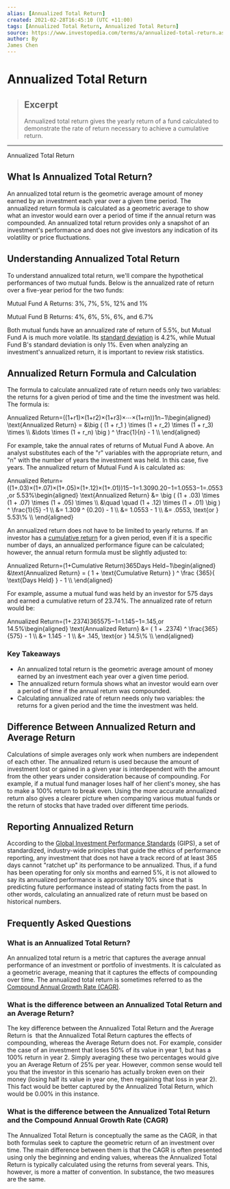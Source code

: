 ```yaml
---
alias: [Annualized Total Return]
created: 2021-02-28T16:45:10 (UTC +11:00)
tags: [Annualized Total Return, Annualized Total Return]
source: https://www.investopedia.com/terms/a/annualized-total-return.asp
author: By
James Chen
---
```


# Annualized Total Return

> ## Excerpt
> Annualized total return gives the yearly return of a fund calculated to demonstrate the rate of return necessary to achieve a cumulative return.

---

Annualized Total Return
## What Is Annualized Total Return?

An annualized total return is the geometric average amount of money earned by an investment each year over a given time period. The annualized return formula is calculated as a geometric average to show what an investor would earn over a period of time if the annual return was compounded. An annualized total return provides only a snapshot of an investment's performance and does not give investors any indication of its volatility or price fluctuations.

## Understanding Annualized Total Return

To understand annualized total return, we'll compare the hypothetical performances of two mutual funds. Below is the annualized rate of return over a five-year period for the two funds:

Mutual Fund A Returns: 3%, 7%, 5%, 12% and 1%

Mutual Fund B Returns: 4%, 6%, 5%, 6%, and 6.7%

Both mutual funds have an annualized rate of return of 5.5%, but Mutual Fund A is much more volatile. Its [standard deviation](https://www.investopedia.com/terms/s/standarddeviation.asp) is 4.2%, while Mutual Fund B's standard deviation is only 1%. Even when analyzing an investment's annualized return, it is important to review risk statistics.

## Annualized Return Formula and Calculation

The formula to calculate annualized rate of return needs only two variables: the returns for a given period of time and the time the investment was held. The formula is:

Annualized Return\=((1+r1)×(1+r2)×(1+r3)×⋯×(1+rn))1n−1\\begin{aligned} \\text{Annualized Return} = &\\big ( (1 + r\_1 ) \\times (1 + r\_2) \\times (1 + r\_3) \\times \\\\ &\\dots \\times (1 + r\_n) \\big ) ^ \\frac{1}{n} - 1 \\\\ \\end{aligned}

For example, take the annual rates of returns of Mutual Fund A above. An analyst substitutes each of the "r" variables with the appropriate return, and "n" with the number of years the investment was held. In this case, five years. The annualized return of Mutual Fund A is calculated as:

Annualized Return\=((1+.03)×(1+.07)×(1+.05)×(1+.12)×(1+.01))15−1\=1.3090.20−1\=1.0553−1\=.0553,or 5.53%\\begin{aligned} \\text{Annualized Return} &= \\big ( (1 + .03) \\times (1 + .07) \\times (1 + .05) \\times \\\\ &\\quad \\quad (1 + .12) \\times (1 + .01) \\big ) ^ \\frac{1}{5} -1 \\\\ &= 1.309 ^ {0.20} - 1 \\\\ &= 1.0553 - 1 \\\\ &= .0553, \\text{or } 5.53\\% \\\\ \\end{aligned}

An annualized return does not have to be limited to yearly returns. If an investor has a [cumulative return](https://www.investopedia.com/terms/c/cumulativereturn.asp) for a given period, even if it is a specific number of days, an annualized performance figure can be calculated; however, the annual return formula must be slightly adjusted to:

Annualized Return\=(1+Cumulative Return)365Days Held−1\\begin{aligned} &\\text{Annualized Return} = ( 1 + \\text{Cumulative Return} ) ^ \\frac {365}{ \\text{Days Held} } - 1 \\\\ \\end{aligned}

For example, assume a mutual fund was held by an investor for 575 days and earned a cumulative return of 23.74%. The annualized rate of return would be:

Annualized Return\=(1+.2374)365575−1\=1.145−1\=.145,or 14.5%\\begin{aligned} \\text{Annualized Return} &= ( 1 + .2374) ^ \\frac{365}{575} - 1 \\\\ &= 1.145 - 1 \\\\ &= .145, \\text{or } 14.5\\% \\\\ \\end{aligned}

### Key Takeaways

-   An annualized total return is the geometric average amount of money earned by an investment each year over a given time period.
-   The annualized return formula shows what an investor would earn over a period of time if the annual return was compounded.
-   Calculating annualized rate of return needs only two variables: the returns for a given period and the time the investment was held.

## Difference Between Annualized Return and Average Return

Calculations of simple averages only work when numbers are independent of each other. The annualized return is used because the amount of investment lost or gained in a given year is interdependent with the amount from the other years under consideration because of compounding. For example, if a mutual fund manager loses half of her client's money, she has to make a 100% return to break even. Using the more accurate annualized return also gives a clearer picture when comparing various mutual funds or the return of stocks that have traded over different time periods. 

## Reporting Annualized Return

According to the [Global Investment Performance Standards](https://www.investopedia.com/terms/g/gips.asp) (GIPS), a set of standardized, industry-wide principles that guide the ethics of performance reporting, any investment that does not have a track record of at least 365 days cannot "ratchet up" its performance to be annualized. Thus, if a fund has been operating for only six months and earned 5%, it is not allowed to say its annualized performance is approximately 10% since that is predicting future performance instead of stating facts from the past. In other words, calculating an annualized rate of return must be based on historical numbers.

## Frequently Asked Questions

### What is an Annualized Total Return?

An annualized total return is a metric that captures the average annual performance of an investment or portfolio of investments. It is calculated as a geometric average, meaning that it captures the effects of compounding over time. The annualized total return is sometimes referred to as the [Compound Annual Growth Rate (CAGR)](https://www.investopedia.com/terms/c/cagr.asp).

### What is the difference between an Annualized Total Return and an Average Return?

The key difference between the Annualized Total Return and the Average Return is  that the Annualized Total Return captures the effects of compounding, whereas the Average Return does not. For example, consider the case of an investment that loses 50% of its value in year 1, but has a 100% return in year 2. Simply averaging these two percentages would give you an Average Return of 25% per year. However, common sense would tell you that the investor in this scenario has actually broken even on their money (losing half its value in year one, then regaining that loss in year 2). This fact would be better captured by the Annualized Total Return, which would be 0.00% in this instance.

### What is the difference between the Annualized Total Return and the Compound Annual Growth Rate (CAGR)

The Annualized Total Return is conceptually the same as the CAGR, in that both formulas seek to capture the geometric return of an investment over time. The main difference between them is that the CAGR is often presented using only the beginning and ending values, whereas the Annualized Total Return is typically calculated using the returns from several years. This, however, is more a matter of convention. In substance, the two measures are the same.
